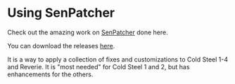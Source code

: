 # Using SenPatcher
Check out the amazing work on [SenPatcher](https://github.com/AdmiralCurtiss/SenPatcher) done here.

You can download the releases [here](https://github.com/AdmiralCurtiss/SenPatcher/releases/).

It is a way to apply a collection of fixes and customizations to Cold Steel 1-4 and Reverie. It is "most needed" for Cold Steel 1 and 2, but has enhancements for the others.